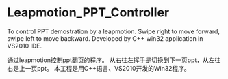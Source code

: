 # Leapmotion_PPT_Controller
To control PPT demostration by a leapmotion.
Swipe right to move forward, swipe left to move backward.
Developed by C++ win32 application in VS2010 IDE.

通过leapmotion控制ppt翻页的程序。
从右往左挥手是切换到下一页ppt，从左往右是上一页ppt。
本工程是用C++语言、VS2010开发的Win32程序。
